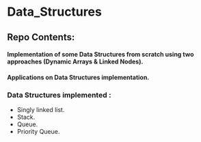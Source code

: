 # Data_Structures
## Repo Contents:
#### Implementation of some Data Structures from scratch using two approaches (Dynamic Arrays & Linked Nodes).
#### Applications on Data Structures implementation.
### Data Structures implemented :
- Singly linked list.
- Stack.
- Queue.
- Priority Queue.
